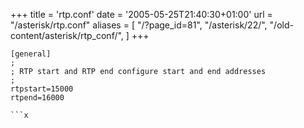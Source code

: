 +++
title = 'rtp.conf'
date = '2005-05-25T21:40:30+01:00'
url = "/asterisk/rtp.conf"
aliases = [
    "/?page_id=81",
    "/asterisk/22/",
    "/old-content/asterisk/rtp_conf/",
]
+++

```
[general]
;
; RTP start and RTP end configure start and end addresses
;
rtpstart=15000
rtpend=16000

```x